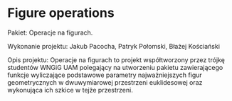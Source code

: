 # Figure operations

Pakiet: Operacje na figurach.

Wykonanie projektu:
Jakub Pacocha,
Patryk Połomski,
Błażej Kościański

Opis projektu: Operacje na figurach to projekt współtworzony przez trójkę studentów WNGiG UAM
polegający na utworzeniu pakietu zawierającego funkcje wyliczające podstawowe parametry najważniejszych
figur geometrycznych w dwuwymiarowej przestrzeni euklidesowej oraz wykonująca ich szkice w tejże przestrzeni.
